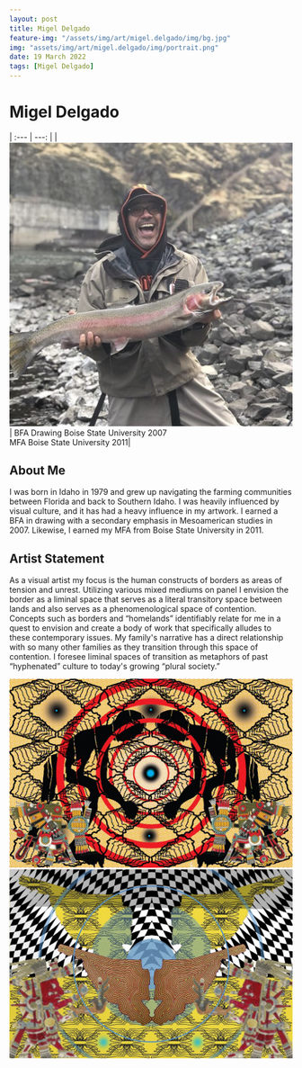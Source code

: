 ```yaml
---
layout: post
title: Migel Delgado
feature-img: "/assets/img/art/migel.delgado/img/bg.jpg"
img: "assets/img/art/migel.delgado/img/portrait.png"
date: 19 March 2022
tags: [Migel Delgado]
---
```


# Migel Delgado

| :--- | ---: |
| ![](/assets/img/art/migel.delgado/img/portrait.png) | BFA Drawing Boise State University 2007 <br> MFA Boise State University 2011|

## About Me

I was born in Idaho in 1979 and grew up navigating the farming communities between Florida and back to Southern Idaho. I was heavily influenced by visual culture, and it has had a heavy influence in my artwork. I earned a BFA in drawing with a secondary emphasis in Mesoamerican studies in 2007. Likewise, I earned my MFA from Boise State University in 2011.

## Artist Statement

As a visual artist my focus is the human constructs of borders as areas of tension and unrest. Utilizing various mixed mediums on panel I envision the border as a liminal space that serves as a literal transitory space between lands and also serves as a phenomenological space of contention. Concepts such as borders and “homelands” identifiably relate for me in a quest to envision and create a body of work that specifically alludes to these contemporary issues. My family's narrative has a direct relationship with so many other families as they transition through this space of contention. I foresee liminal spaces of transition as metaphors of past “hyphenated” culture to today's growing “plural society.”

<div class="portfolio-grid">
  <div class="portfolio-cell">
      <img alt="" class="" src="/assets/img/art/migel.delgado/img/art1.jpg" />
  </div>
  <div class="portfolio-cell">
      <img alt="" class="" src="/assets/img/art/migel.delgado/img/art2.jpg" />
  </div>
</div>
